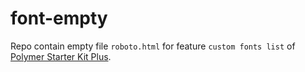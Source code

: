 # font-empty

Repo contain empty file `roboto.html` for feature `custom fonts list` of [Polymer Starter Kit Plus](https://github.com/StartPolymer/polymer-starter-kit-plus).
